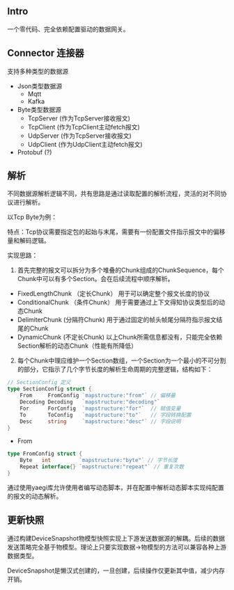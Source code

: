 ## Intro

一个零代码、完全依赖配置驱动的数据网关。

## Connector 连接器

支持多种类型的数据源

- Json类型数据源
    - Mqtt
    - Kafka
- Byte类型数据源
    - TcpServer (作为TcpServer接收报文)
    - TcpClient (作为TcpClient主动fetch报文)
    - UdpServer (作为TcpServer接收报文)
    - UdpClient (作为UdpClient主动fetch报文)
- Protobuf (?)

## 解析

不同数据源解析逻辑不同，共有思路是通过读取配置的解析流程，灵活的对不同协议进行解析。

以Tcp Byte为例：

特点：Tcp协议需要指定包的起始与末尾，需要有一份配置文件指示报文中的偏移量和解码逻辑。

实现思路：

1. 首先完整的报文可以拆分为多个堆叠的Chunk组成的ChunkSequence，每个Chunk中可以有多个Section。会在后续流程中顺序解析。

- FixedLengthChunk （定长Chunk） 用于可以确定整个报文长度的协议
- ConditionalChunk （条件Chunk） 用于需要通过上下文得知协议类型后的动态Chunk
- DelimiterChunk (分隔符Chunk) 用于通过固定的帧头帧尾分隔符指示报文结尾的Chunk
- DynamicChunk (不定长Chunk) 以上Chunk所需信息都没有，只能完全依赖Section解析的动态Chunk（性能有所降低）

2. 每个Chunk中理应维护一个Section数组，一个Section为一个最小的不可分割的部分，它指示了几个字节长度的解析生命周期的完整逻辑，结构如下：

```go
// SectionConfig 定义
type SectionConfig struct {
	From     FromConfig `mapstructure:"from"` // 偏移量
	Decoding Decoding   `mapstructure:"decoding"`
	For      ForConfig  `mapstructure:"for"`  // 赋值变量
	To       ToConfig   `mapstructure:"to"`   // 字段转换配置
	Desc     string     `mapstructure:"desc"` // 字段说明
}
```
- From
```go
type FromConfig struct {
	Byte   int         `mapstructure:"byte"` // 字节长度
	Repeat interface{} `mapstructure:"repeat"` // 重复次数
}
```




通过使用yaegi库允许使用者编写动态脚本，并在配置中解析动态脚本实现纯配置的报文的动态解析。







## 更新快照

通过构建DeviceSnapshot物模型快照实现上下游发送数据源的解耦。后续的数据发送策略完全基于物模型。理论上只要实现数据->物模型的方法可以兼容各种上游数据类型。

DeviceSnapshot是懒汉式创建的，一旦创建，后续操作仅更新其中值，减少内存开销。

## 
